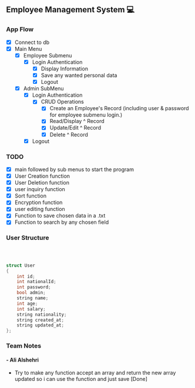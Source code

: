 ## Employee Management System 💻

### App Flow

- [x] Connect to db
- [x] Main Menu
  - [x] Employee Submenu
    - [x] Login Authentication
      - [X] Display Information
      - [x] Save any wanted personal data
      - [X] Logout
  - [x] Admin SubMenu
    - [x] Login Authentication
      - [X] CRUD Operations
        - [x] Create an Employee's Record (including user & password for employee submenu login.)
        - [x] Read/Display ^ Record
        - [x] Update/Edit ^ Record
        - [x] Delete ^ Record
    - [X] Logout

### TODO

- [x] main followed by sub menus to start the program
- [x] User Creation function
- [x] User Deletion function
- [x] user inquiry function
- [x] Sort function
- [x] Encryption function
- [x] user editing function
- [x] Function to save chosen data in a .txt
- [X] Function to search by any chosen field

### User Structure

```c++



struct User
{
    int id;
    int nationalId;
    int password;
    bool admin;
    string name;
    int age;
    int salary;
    string nationality;
    string created_at;
    string updated_at;
};
```

### Team Notes

#### - Ali Alshehri

- Try to make any function accept an array and return the new array updated so i can use the function and just save [Done]
